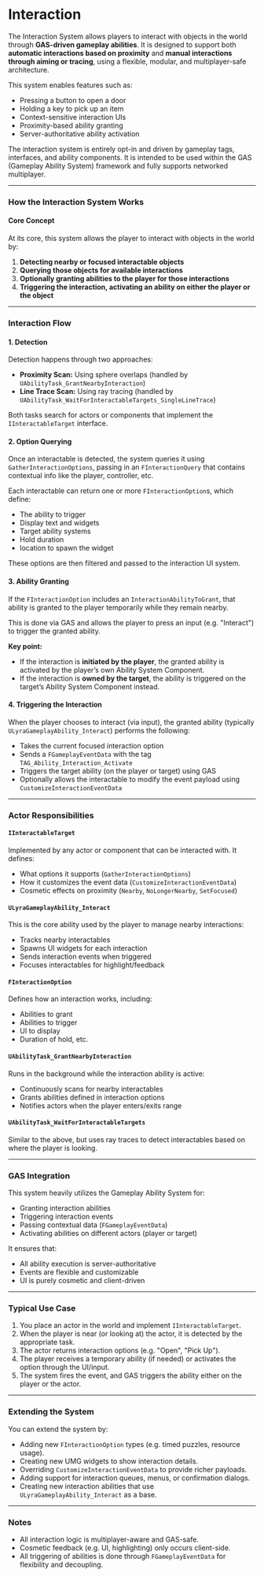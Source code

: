 # Interaction

The Interaction System allows players to interact with objects in the world through **GAS-driven gameplay abilities**. It is designed to support both **automatic interactions based on proximity** and **manual interactions through aiming or tracing**, using a flexible, modular, and multiplayer-safe architecture.

This system enables features such as:

* Pressing a button to open a door
* Holding a key to pick up an item
* Context-sensitive interaction UIs
* Proximity-based ability granting
* Server-authoritative ability activation

The interaction system is entirely opt-in and driven by gameplay tags, interfaces, and ability components. It is intended to be used within the GAS (Gameplay Ability System) framework and fully supports networked multiplayer.

***

### How the Interaction System Works

#### Core Concept

At its core, this system allows the player to interact with objects in the world by:

1. **Detecting nearby or focused interactable objects**
2. **Querying those objects for available interactions**
3. **Optionally granting abilities to the player for those interactions**
4. **Triggering the interaction, activating an ability on either the player or the object**

***

### Interaction Flow

#### 1. **Detection**

Detection happens through two approaches:

* **Proximity Scan:** Using sphere overlaps (handled by `UAbilityTask_GrantNearbyInteraction`)
* **Line Trace Scan:** Using ray tracing (handled by `UAbilityTask_WaitForInteractableTargets_SingleLineTrace`)

Both tasks search for actors or components that implement the `IInteractableTarget` interface.

#### 2. **Option Querying**

Once an interactable is detected, the system queries it using `GatherInteractionOptions`, passing in an `FInteractionQuery` that contains contextual info like the player, controller, etc.

Each interactable can return one or more `FInteractionOption`s, which define:

* The ability to trigger
* Display text and widgets
* Target ability systems
* Hold duration
* location to spawn the widget

These options are then filtered and passed to the interaction UI system.

#### 3. **Ability Granting**

If the `FInteractionOption` includes an `InteractionAbilityToGrant`, that ability is granted to the player temporarily while they remain nearby.

This is done via GAS and allows the player to press an input (e.g. "Interact") to trigger the granted ability.

**Key point:**

* If the interaction is **initiated by the player**, the granted ability is activated by the player’s own Ability System Component.
* If the interaction is **owned by the target**, the ability is triggered on the target’s Ability System Component instead.

#### 4. **Triggering the Interaction**

When the player chooses to interact (via input), the granted ability (typically `ULyraGameplayAbility_Interact`) performs the following:

* Takes the current focused interaction option
* Sends a `FGameplayEventData` with the tag `TAG_Ability_Interaction_Activate`
* Triggers the target ability (on the player or target) using GAS
* Optionally allows the interactable to modify the event payload using `CustomizeInteractionEventData`

***

### Actor Responsibilities

#### `IInteractableTarget`

Implemented by any actor or component that can be interacted with. It defines:

* What options it supports (`GatherInteractionOptions`)
* How it customizes the event data (`CustomizeInteractionEventData`)
* Cosmetic effects on proximity (`Nearby`, `NoLongerNearby`, `SetFocused`)

#### `ULyraGameplayAbility_Interact`

This is the core ability used by the player to manage nearby interactions:

* Tracks nearby interactables
* Spawns UI widgets for each interaction
* Sends interaction events when triggered
* Focuses interactables for highlight/feedback

#### `FInteractionOption`

Defines how an interaction works, including:

* Abilities to grant
* Abilities to trigger
* UI to display
* Duration of hold, etc.

#### `UAbilityTask_GrantNearbyInteraction`

Runs in the background while the interaction ability is active:

* Continuously scans for nearby interactables
* Grants abilities defined in interaction options
* Notifies actors when the player enters/exits range

#### `UAbilityTask_WaitForInteractableTargets`

Similar to the above, but uses ray traces to detect interactables based on where the player is looking.

***

### GAS Integration

This system heavily utilizes the Gameplay Ability System for:

* Granting interaction abilities
* Triggering interaction events
* Passing contextual data (`FGameplayEventData`)
* Activating abilities on different actors (player or target)

It ensures that:

* All ability execution is server-authoritative
* Events are flexible and customizable
* UI is purely cosmetic and client-driven

***

### Typical Use Case

1. You place an actor in the world and implement `IInteractableTarget`.
2. When the player is near (or looking at) the actor, it is detected by the appropriate task.
3. The actor returns interaction options (e.g. "Open", "Pick Up").
4. The player receives a temporary ability (if needed) or activates the option through the UI/input.
5. The system fires the event, and GAS triggers the ability either on the player or the actor.

***

### Extending the System

You can extend the system by:

* Adding new `FInteractionOption` types (e.g. timed puzzles, resource usage).
* Creating new UMG widgets to show interaction details.
* Overriding `CustomizeInteractionEventData` to provide richer payloads.
* Adding support for interaction queues, menus, or confirmation dialogs.
* Creating new interaction abilities that use `ULyraGameplayAbility_Interact` as a base.

***

### Notes

* All interaction logic is multiplayer-aware and GAS-safe.
* Cosmetic feedback (e.g. UI, highlighting) only occurs client-side.
* All triggering of abilities is done through `FGameplayEventData` for flexibility and decoupling.
